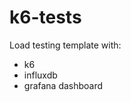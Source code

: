 # k6-tests
Load testing template with:
<ul>
  <li>k6</li>
  <li>influxdb</li>
  <li>grafana dashboard</li>
  
</ul>
